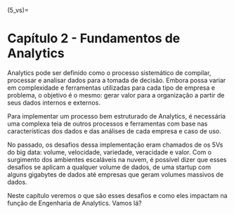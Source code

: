 (5_vs)=
# Capítulo 2 - Fundamentos de Analytics

Analytics pode ser definido como o processo sistemático de compilar, processar e analisar dados para a tomada de decisão. Embora possa variar em complexidade e ferramentas utilizadas para cada tipo de empresa e problema, o objetivo é o mesmo: gerar valor para a organização a partir de seus dados internos e externos.

Para implementar um processo bem estruturado de Analytics, é necessária uma complexa teia de outros processos e ferramentas com base nas características dos dados e das análises de cada empresa e caso de uso. 

No passado, os desafios dessa implementação eram chamados de os 5Vs do big data: volume, velocidade, variedade, veracidade e valor. 
Com o surgimento dos ambientes escaláveis na nuvem, é possível dizer que esses desafios se aplicam a qualquer volume de dados, de uma startup com alguns gigabytes de dados até empresas que geram volumes massivos de dados.

Neste capítulo veremos o que são esses desafios e como eles impactam na função de Engenharia de Analytics. Vamos lá?